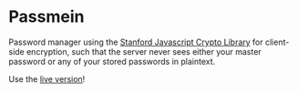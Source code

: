 # Passmein

Password manager using the [Stanford Javascript Crypto Library](https://crypto.stanford.edu/sjcl/) for client-side encryption, such that the server never sees either your master password or any of your stored passwords in plaintext.

Use the [live version](https://www.roitgrund.me/passmein/)!


